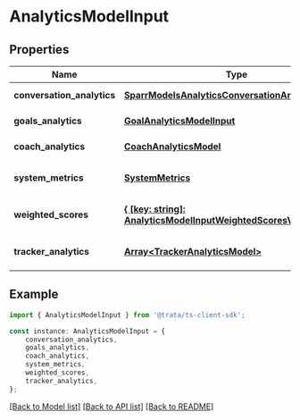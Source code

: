 # AnalyticsModelInput


## Properties

Name | Type | Description | Notes
------------ | ------------- | ------------- | -------------
**conversation_analytics** | [**SparrModelsAnalyticsConversationAnalyticsModel**](SparrModelsAnalyticsConversationAnalyticsModel.md) |  | [default to undefined]
**goals_analytics** | [**GoalAnalyticsModelInput**](GoalAnalyticsModelInput.md) |  | [default to undefined]
**coach_analytics** | [**CoachAnalyticsModel**](CoachAnalyticsModel.md) |  | [default to undefined]
**system_metrics** | [**SystemMetrics**](SystemMetrics.md) |  | [optional] [default to undefined]
**weighted_scores** | [**{ [key: string]: AnalyticsModelInputWeightedScoresValue; }**](AnalyticsModelInputWeightedScoresValue.md) |  | [optional] [default to undefined]
**tracker_analytics** | [**Array&lt;TrackerAnalyticsModel&gt;**](TrackerAnalyticsModel.md) |  | [optional] [default to undefined]

## Example

```typescript
import { AnalyticsModelInput } from '@trata/ts-client-sdk';

const instance: AnalyticsModelInput = {
    conversation_analytics,
    goals_analytics,
    coach_analytics,
    system_metrics,
    weighted_scores,
    tracker_analytics,
};
```

[[Back to Model list]](../README.md#documentation-for-models) [[Back to API list]](../README.md#documentation-for-api-endpoints) [[Back to README]](../README.md)
